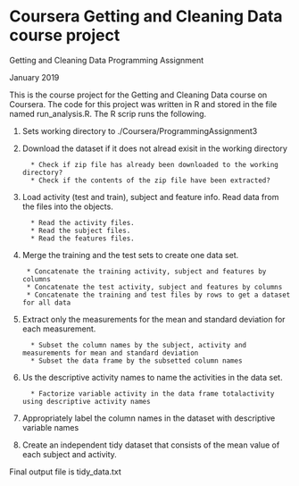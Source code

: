 # Coursera Getting and Cleaning Data course project

Getting and Cleaning Data Programming Assignment

January 2019

This is the course project for the Getting and Cleaning Data course on Coursera. The code for this project was written in R and stored in the file named run_analysis.R. The R scrip runs the following.

1. Sets working directory to ./Coursera/ProgrammingAssignment3 

2. Download the dataset if it does not alread exisit in the working directory
         
         * Check if zip file has already been downloaded to the working directory?
         * Check if the contents of the zip file have been extracted?
          
3. Load activity (test and train), subject and feature info.  Read data from the files into the objects.

         * Read the activity files.
         * Read the subject files.
         * Read the features files.
          
 4. Merge the training and the test sets to create one data set.
 
         * Concatenate the training activity, subject and features by columns
         * Concatenate the test activity, subject and features by columns
         * Concatenate the training and test files by rows to get a dataset for all data
         
5. Extract only the measurements for the mean and standard deviation for each measurement.

         * Subset the column names by the subject, activity and measurements for mean and standard deviation
         * Subset the data frame by the subsetted column names
         
6. Us the descriptive activity names to name the activities in the data set.

         * Factorize variable activity in the data frame totalactivity using descriptive activity names
         
7. Appropriately label the column names in the dataset with descriptive variable names

8. Create an independent tidy dataset that consists of the mean value of each subject and activity.

Final output file is tidy_data.txt
         
 
